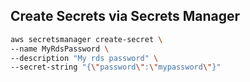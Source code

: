 ## Create Secrets via Secrets Manager

```sh
aws secretsmanager create-secret \
--name MyRdsPassword \
--description "My rds password" \
--secret-string "{\"password\":\"mypassword\"}"
```